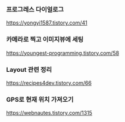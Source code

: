### 프로그레스 다이얼로그
https://yongyi1587.tistory.com/41

### 카메라로 찍고 이미지뷰에 세팅
https://youngest-programming.tistory.com/58

### Layout 관련 정리
https://recipes4dev.tistory.com/66

### GPS로 현재 위치 가져오기
https://webnautes.tistory.com/1315